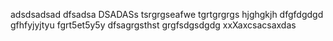 adsdsadsad
dfsadsa
DSADASs
tsrgrgseafwe
tgrtgrgrgs
hjghgkjh
dfgfdgdgd
gfhfyjyjtyu
fgrt5et5y5y
dfsagrgsthst
grgfsdgsdgdg
xxXaxcsacsaxdas
